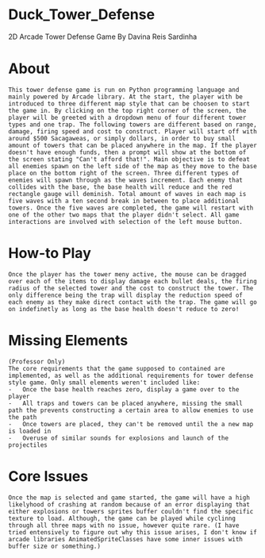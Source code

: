 # Duck_Tower_Defense
2D Arcade Tower Defense Game
By Davina Reis Sardinha

# About
    This tower defense game is run on Python programming language and mainly powered by Arcade library. At the start, the player with be introduced to three different map style that can be choosen to start the game in. By clicking on the top right corner of the screen, the player will be greeted with a dropdown menu of four different tower types and one trap. The following towers are different based on range, damage, firing speed and cost to construct. Player will start off with around $500 Sacagaweas, or simply dollars, in order to buy small amount of towers that can be placed anywhere in the map. If the player doesn't have enough funds, then a prompt will show at the bottom of the screen stating "Can't afford that!". Main objective is to defeat all enemies spawn on the left side of the map as they move to the base place on the bottom right of the screen. Three different types of enemies will spawn through as the waves increment. Each enemy that collides with the base, the base health will reduce and the red rectangle gauge will deminish. Total amount of waves in each map is five waves with a ten second break in between to place additional towers. Once the five waves are completed, the game will restart with one of the other two maps that the player didn't select. All game interactions are involved with selection of the left mouse button.

# How-to Play
    Once the player has the tower meny active, the mouse can be dragged over each of the items to display damage each bullet deals, the firing radius of the selected tower and the cost to construct the tower. The only difference being the trap will display the reduction speed of each enemy as they make direct contact with the trap. The game will go on indefinetly as long as the base health doesn't reduce to zero!
    
# Missing Elements
    (Professor Only)
    The core requirements that the game supposed to contained are implemented, as well as the additional requirements for tower defense style game. Only small elements weren't included like:
    -   Once the base health reaches zero, display a game over to the player
    -   All traps and towers can be placed anywhere, missing the small path the prevents constructing a certain area to allow enemies to use the path
    -   Once towers are placed, they can't be removed until the a new map is loaded in
    -   Overuse of similar sounds for explosions and launch of the projectiles

# Core Issues
    Once the map is selected and game started, the game will have a high likelyhood of crashing at random because of an error displaying that either explosions or towers sprites buffer couldn't find the specific texture to load. Although, the game can be played while cyclinng through all three maps with no issue, however quite rare. (I have tried entensively to figure out why this issue arises, I don't know if arcade libraries AnimatedSpriteClasses have some inner issues with buffer size or something.)

